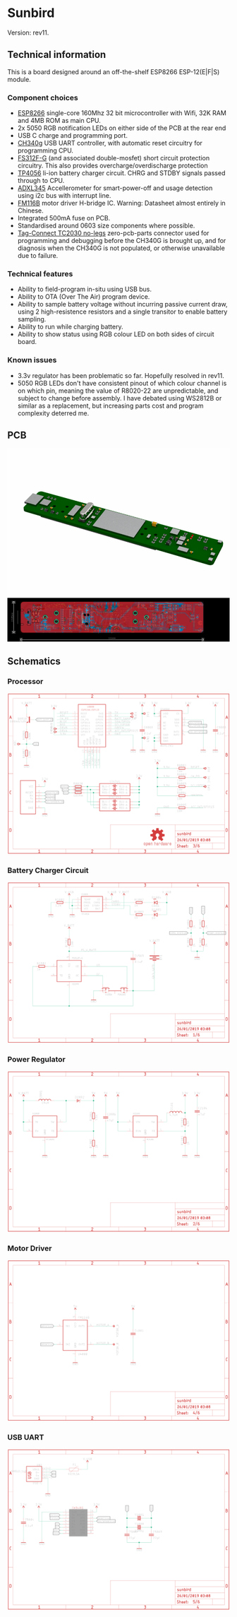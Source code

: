 # Sunbird

Version: rev11.

## Technical information

This is a board designed around an off-the-shelf ESP8266 ESP-12(E|F|S) module.

### Component choices

 * [ESP8266](./docs/esp8266ex.pdf) single-core 160Mhz 32 bit microcontroller with Wifi, 32K RAM and 4MB ROM as main CPU.
 * 2x 5050 RGB notification LEDs on either side of the PCB at the rear end
 * USB C charge and programming port.
 * [CH340g](./docs/CH340DS1.pdf) USB UART controller, with automatic reset circuitry for programming CPU.
 * [FS312F-G](./docs/FS312F-G-DS-10_EN.pdf) (and associated double-mosfet) short circuit protection circuitry. This also provides overcharge/overdischarge protection
 * [TP4056](./docs/TP4056.pdf) li-ion battery charger circuit. CHRG and STDBY signals passed through to CPU.
 * [ADXL345](./docs/ADXL345.pdf) Accellerometer for smart-power-off and usage detection using i2c bus with interrupt line.
 * [FM116B](./docs/FM116B.pdf) motor driver H-bridge IC. Warning: Datasheet almost entirely in Chinese.
 * Integrated 500mA fuse on PCB.
 * Standardised around 0603 size components where possible.
 * [Tag-Connect TC2030 no-legs](http://www.tag-connect.com/TC2030-MCP-NL) zero-pcb-parts connector used for programming and debugging before the CH340G is brought up, and for diagnosis when the CH340G is not populated, or otherwise unavailable due to failure.

### Technical features

 * Ability to field-program in-situ using USB bus.
 * Ability to OTA (Over The Air) program device.
 * Ability to sample battery voltage without incurring passive current draw, using 2 high-resistence resistors and a single transitor to enable battery sampling.
 * Ability to run while charging battery.
 * Ability to show status using RGB colour LED on both sides of circuit board.

### Known issues
 * 3.3v regulator has been problematic so far. Hopefully resolved in rev11.
 * 5050 RGB LEDs don't have consistent pinout of which colour channel is on which pin, meaning the value of R8020-22 are unpredictable, and subject to change before assembly. I have debated using WS2812B or similar as a replacement, but increasing parts cost and program complexity deterred me.

## PCB
![Render](images/3d.png)
![PCB view](images/pcb.png)

## Schematics

### Processor
![Processor](images/processor.png)

### Battery Charger Circuit
![Battery Charger](images/battery_charger.png)

### Power Regulator
![Power Regulator](images/power_regulator.png)

### Motor Driver
![Motor Driver](images/motor_driver.png)

### USB UART
![USB UART](images/usb_uart_ch340g.png)


